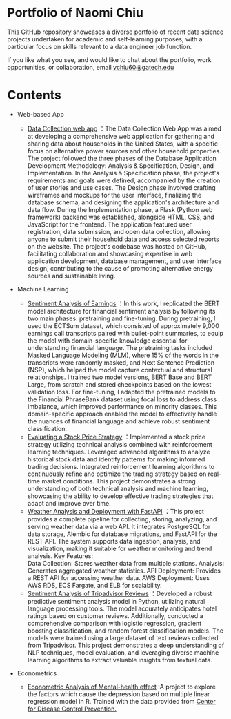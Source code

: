 # Portfolio of Naomi Chiu
This GitHub repository showcases a diverse portfolio of recent data science projects undertaken for academic and self-learning purposes, with a particular focus on skills relevant to a data engineer job function.

If you like what you see, and would like to chat about the portfolio,      work opportunities, or collaboration, email ychiu60@gatech.edu

# Contents
- Web-based App  
    + [Data Collection web app](https://github.com/chiuyuwen91/Data_collection_web_app/blob/main/app.py) ：The Data Collection Web App was aimed at developing a comprehensive web application for gathering and sharing data about households in the United States, with a specific focus on alternative power sources and other household properties. The project followed the three phases of the Database Application Development Methodology: Analysis & Specification, Design, and Implementation. In the Analysis & Specification phase, the project's requirements and goals were defined, accompanied by the creation of user stories and use cases. The Design phase involved crafting wireframes and mockups for the user interface, finalizing the database schema, and designing the application's architecture and data flow. During the Implementation phase, a Flask (Python web framework) backend was established, alongside HTML, CSS, and JavaScript for the frontend. The application featured user registration, data submission, and open data collection, allowing anyone to submit their household data and access selected reports on the website. The project's codebase was hosted on GitHub, facilitating collaboration and showcasing expertise in web application development, database management, and user interface design, contributing to the cause of promoting alternative energy sources and sustainable living.
      
- Machine Learning
    + [Sentiment Analysis of Earnings](https://github.com/chiuyuwen91/Sentiment_analysis_earnings/blob/main/bert_model.py) ：In this work, I replicated the BERT model architecture for financial sentiment analysis by following its two main phases: pretraining and fine-tuning. During pretraining, I used the ECTSum dataset, which consisted of approximately 9,000 earnings call transcripts paired with bullet-point summaries, to equip the model with domain-specific knowledge essential for understanding financial language. The pretraining tasks included Masked Language Modeling (MLM), where 15% of the words in the transcripts were randomly masked, and Next Sentence Prediction (NSP), which helped the model capture contextual and structural relationships. I trained two model versions, BERT Base and BERT Large, from scratch and stored checkpoints based on the lowest validation loss. For fine-tuning, I adapted the pretrained models to the Financial PhraseBank dataset using focal loss to address class imbalance, which improved performance on minority classes. This domain-specific approach enabled the model to effectively handle the nuances of financial language and achieve robust sentiment classification.
    + [Evaluating a Stock Price Strategy](https://github.com/chiuyuwen91/Evaluating_a_Stock_Price_Strategy/blob/main/p8_strategyEval%20_report.pdf) ：Implemented a stock price strategy utilizing technical analysis combined with reinforcement learning techniques. Leveraged advanced algorithms to analyze historical stock data and identify patterns for making informed trading decisions. Integrated reinforcement learning algorithms to continuously refine and optimize the trading strategy based on real-time market conditions. This project demonstrates a strong understanding of both technical analysis and machine learning, showcasing the ability to develop effective trading strategies that adapt and improve over time.
    + [Weather Analysis and Deployment with FastAPI](https://github.com/chiuyuwen91/weather) ：This project provides a complete pipeline for collecting, storing, analyzing, and serving weather data via a web API. It integrates PostgreSQL for data storage, Alembic for database migrations, and FastAPI for the REST API. The system supports data ingestion, analysis, and visualization, making it suitable for weather monitoring and trend analysis.
        Key Features:   
        Data Collection: Stores weather data from multiple stations.
        Analysis: Generates aggregated weather statistics.
        API Deployment: Provides a REST API for accessing weather data.
        AWS Deployment: Uses AWS RDS, ECS Fargate, and ELB for scalability.
    + [Sentiment Analysis of Tripadvisor Reviews](https://github.com/chiuyuwen91/Portfolio/blob/main/Sentiment%20Analysis%20of%20Tripadvisor%20Reviews.ipynb) ：Developed a robust predictive sentiment analysis model in Python, utilizing natural language processing tools. The model accurately anticipates hotel ratings based on customer reviews. Additionally, conducted a comprehensive comparison with logistic regression, gradient boosting classification, and random forest classification models. The models were trained using a large dataset of text reviews collected from Tripadvisor. This project demonstrates a deep understanding of NLP techniques, model evaluation, and leveraging diverse machine learning algorithms to extract valuable insights from textual data.    
    
      
- Econometrics        
    + [Econometric Analysis of Mental-health effect]( https://chiuyuwen91.github.io/Economics/)         :A project to explore the factors which cause the depression based on multiple linear regression model in R. Trained with the data provided from [Center for Disease Control Prevention.](https://wwwn.cdc.gov/nchs/nhanes/search/DataPage.aspx?Component=Demographics&CycleBeginYear=2015) 
  
